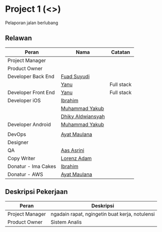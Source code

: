 # Project 1 (<<Codename>>)

Pelaporan jalan berlubang



## Relawan

| Peran              | Nama | Catatan|
| ------------------ | ---- | ------------------ |
| Project Manager    |      ||
| Product Owner      |      ||
| Developer Back End | [Fuad Suyudi](https://github.com/fuadsuyudi) ||
|  | [Yanu](https://github.com/ynwd) |Full stack|
| Developer Front End | [Yanu](https://github.com/ynwd) |Full stack|
| Developer iOS      | [Ibrahim](https://github.com/ibrdrahim) ||
|  | [Muhammad Yakub](https://github.com/zakuby) ||
| | [Dhiky Aldwiansyah](https://github.com/Kyald1412) ||
| Developer Android  | [Muhammad Yakub](https://github.com/zakuby) ||
|  |  ||
| DevOps | [Ayat Maulana](https://github.com/ayatmaulana) ||
| Designer           |      ||
| QA                 | [Aas Asrini](https://github.com/asrini07) ||
| Copy Writer        | [Lorenz Adam](https://github.com/lorenzadam) ||
| Donatur - Ima Cakes | [Ibrahim](https://github.com/ibrdrahim) ||
| Donatur - AWS | [Ayat Maulana](https://github.com/ayatmaulana) ||

## Deskripsi Pekerjaan

| Peran           | Deskripsi                                      |
| --------------- | ---------------------------------------------- |
| Project Manager | ngadain rapat, ngingetin buat kerja, notulensi |
| Product Owner   | Sistem Analis                                  |

